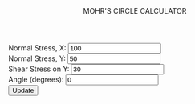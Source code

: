 <html lang="en">
<head>
  <meta charset="UTF-8">
  <meta name="viewport" content="width=device-width, initial-scale=1.0">
  <title>Mohr's Circle</title>
  <script src="https://d3js.org/d3.v7.min.js"></script>
  <link href="https://fonts.googleapis.com/css2?family=Poppins:wght@300;400;500;600;700&display=swap" rel="stylesheet">
  <link rel="stylesheet" href="design.css">
</head>
<body>
  <header>MOHR'S CIRCLE CALCULATOR</header>
  <label for="sigmaX">Normal Stress, X:</label>
  <input type="number" id="sigmaX" value="100">
  <br>
  <label for="sigmaY">Normal Stress, Y:</label>
  <input type="number" id="sigmaY" value="50">
  <br>
  <label for="tauXY">Shear Stress on Y:</label>
  <input type="number" id="tauXY" value="30">
  <br>
  <label for="angle">Angle (degrees):</label>
  <input type="number" id="angle" value="0">
  <br>
  <button onclick="updateMohrsCircle()">Update</button>
  <div id="mohrs-circle"></div>

  <script>
    function updateMohrsCircle() {
      const sigmaX = parseFloat(document.getElementById('sigmaX').value);
      const sigmaY = parseFloat(document.getElementById('sigmaY').value);
      const tauXY = parseFloat(document.getElementById('tauXY').value);
      const angle = parseFloat(document.getElementById('angle').value);

      const angleRad = angle * Math.PI / 180;

      const sigma1 = ((sigmaX + sigmaY) / 2) + ((sigmaX - sigmaY) / 2) * Math.cos(2 * angleRad) + tauXY * Math.sin(2 * angleRad);
      const sigma2 = ((sigmaX + sigmaY) / 2) - ((sigmaX - sigmaY) / 2) * Math.cos(2 * angleRad) - tauXY * Math.sin(2 * angleRad);
      const tau1 = -((sigmaX - sigmaY) / 2) * Math.sin(2 * angleRad) + tauXY * Math.cos(2 * angleRad);
      const tau2 = ((sigmaX - sigmaY) / 2) * Math.sin(2 * angleRad) - tauXY * Math.cos(2 * angleRad);

      const center = (sigma1 + sigma2) / 2;
      const radius = Math.sqrt(Math.pow((sigma1 - sigma2) / 2, 2) + Math.pow(tau1, 2));

      const svg = d3.select("#mohrs-circle")
                    .html("") 
                    .append("svg")
                    .attr("width", 400)
                    .attr("height", 400);

      svg.append("line")
         .attr("x1", 50)
         .attr("y1", 200)
         .attr("x2", 350)
         .attr("y2", 200)
         .attr("stroke", "lightgray");

      svg.append("line")
         .attr("x1", 200)
         .attr("y1", 50)
         .attr("x2", 200)
         .attr("y2", 350)
         .attr("stroke", "lightgray");

      svg.append("circle")
         .attr("cx", 200 + center) // Shift the center along the x-axis
         .attr("cy", 200)
         .attr("r", radius)
         .attr("stroke", "black")
         .attr("fill", "none");

      const point1X = 200 + center + (sigma1 - center);
      const point1Y = 200 + tau1;
      const point2X = 200 + center - (sigma1 - center);
      const point2Y = 200 - tau1;

      svg.append("circle")
         .attr("cx", point1X)
         .attr("cy", point1Y)
         .attr("r", 3)
         .attr("fill", "black");

      svg.append("circle")
         .attr("cx", point2X)
         .attr("cy", point2Y)
         .attr("r", 3)
         .attr("fill", "black");

      svg.append("line")
         .attr("x1", point1X)
         .attr("y1", point1Y)
         .attr("x2", point1X)
         .attr("y2", 200) // Join to the x-axis
         .attr("stroke", "black")
         .attr("stroke-dasharray", "5,5"); // Make the line dotted
         
      // svg.append("line")
      //    .attr("x1", point2X)
      //    .attr("y1", point2Y)
      //    .attr("x2", point2X)
      //    .attr("y2", 200) // Join to the x-axis
      //    .attr("stroke", "black");

      svg.append("line")
         .attr("x1", point1X)
         .attr("y1", point1Y)
         .attr("x2", point2X)
         .attr("y2", point2Y)
         .attr("stroke", "black");

         svg.append("line")
         .attr("x1", point2X)
         .attr("y1", point2Y)
         .attr("x2", point2X)
         .attr("y2", 200) 
         .attr("stroke", "black")
         .attr("stroke-dasharray", "5,5"); 

      svg.append("text")
         .attr("x", point1X - 20)
         .attr("y", point1Y - 10)
         .text(`(${sigma1.toFixed(2)}, ${tau1.toFixed(2)})`)
         .attr("text-anchor", "end");

      svg.append("text")
         .attr("x", point2X + 20)
         .attr("y", point2Y + 20)
         .text(`(${sigma2.toFixed(2)}, ${tau2.toFixed(2)})`)
         .attr("text-anchor", "start");

      // Mark the center
      svg.append("circle")
         .attr("cx", 200 + center)
         .attr("cy", 200)
         .attr("r", 3)
         .attr("fill", "red");
    }

    updateMohrsCircle();
  </script>
</body>
</html>
